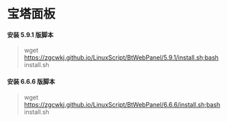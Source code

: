# 宝塔面板

#### 安装 5.9.1 版脚本

> wget https://zgcwkj.github.io/LinuxScript/BtWebPanel/5.9.1/install.sh;bash install.sh

#### 安装 6.6.6 版脚本

> wget https://zgcwkj.github.io/LinuxScript/BtWebPanel/6.6.6/install.sh;bash install.sh
